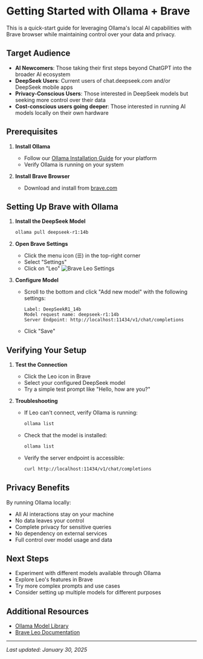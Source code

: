 # Getting Started with Ollama + Brave

This is a quick-start guide for leveraging Ollama's local AI capabilities with Brave browser while maintaining control over your data and privacy.

## Target Audience 

- **AI Newcomers**: Those taking their first steps beyond ChatGPT into the broader AI ecosystem
- **DeepSeek Users**: Current users of chat.deepseek.com and/or DeepSeek mobile apps
- **Privacy-Conscious Users**: Those interested in DeepSeek models but seeking more control over their data
- **Cost-conscious users going deeper**: Those interested in running AI models locally on their own hardware


## Prerequisites

1. **Install Ollama**
   * Follow our [Ollama Installation Guide](.\ollama-installation.md) for your platform
   * Verify Ollama is running on your system

2. **Install Brave Browser**
   * Download and install from [brave.com](https://brave.com)

## Setting Up Brave with Ollama

1. **Install the DeepSeek Model**
   ```bash
   ollama pull deepseek-r1:14b
   ```

2. **Open Brave Settings**
   * Click the menu icon (☰) in the top-right corner
   * Select "Settings"
   * Click on "Leo"
   ![Brave Leo Settings](System_Files/Image_Imports/Pasted%20image%2020250128133816.png)

3. **Configure Model**
   * Scroll to the bottom and click "Add new model" with the following settings:
     ```
     Label: DeepSeekR1_14b
     Model request name: deepseek-r1:14b
     Server Endpoint: http://localhost:11434/v1/chat/completions
     ```
   * Click "Save"

## Verifying Your Setup

1. **Test the Connection**
   * Click the Leo icon in Brave
   * Select your configured DeepSeek model
   * Try a simple test prompt like "Hello, how are you?"

2. **Troubleshooting**
   * If Leo can't connect, verify Ollama is running:
     ```bash
     ollama list
     ```
   * Check that the model is installed:
     ```bash
     ollama list
     ```
   * Verify the server endpoint is accessible:
     ```bash
     curl http://localhost:11434/v1/chat/completions
     ```

## Privacy Benefits

By running Ollama locally:
- All AI interactions stay on your machine
- No data leaves your control
- Complete privacy for sensitive queries
- No dependency on external services
- Full control over model usage and data

## Next Steps

* Experiment with different models available through Ollama
* Explore Leo's features in Brave
* Try more complex prompts and use cases
* Consider setting up multiple models for different purposes

## Additional Resources

* [Ollama Model Library](https://ollama.com/library)
* [Brave Leo Documentation](https://brave.com/leo/)


---

*Last updated: January 30, 2025*